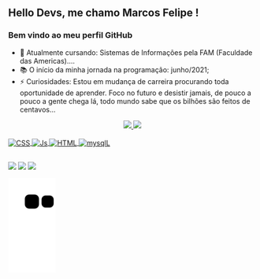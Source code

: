 ## Hello Devs, me chamo Marcos Felipe ! 
### Bem vindo ao meu perfil GitHub

- 🔭 Atualmente cursando: Sistemas de Informações pela FAM (Faculdade das Americas)....
- 📚 O início da minha jornada na programação: junho/2021;
- ⚡ Curiosidades: Estou em mudança de carreira procurando toda oportunidade de aprender. Foco no futuro e desistir jamais, de pouco a pouco a gente chega lá, todo mundo sabe que os bilhões são feitos de centavos...

<div align="center">
  <a href="https://github.com/ThatianeDeboleto">
  <img height="180em" src="https://github-readme-stats.vercel.app/api?username=FelipeD4ntas&show_icons=true&theme=gotham&include_all_commits=true&count_private=true"/>
  <img height="180em" src="https://github-readme-stats.vercel.app/api/top-langs/?username=FelipeD4ntas&layout=compact&langs_count=7&theme=gotham"/>
</div>
<div style="display: inline_block"><br>
  <img align="center" alt="CSS" height="30" width="40" src="https://cdn.jsdelivr.net/gh/devicons/devicon/icons/css3/css3-original-wordmark.svg">
  <img align="center" alt="Js" height="30" width="40" src="https://cdn.jsdelivr.net/gh/devicons/devicon/icons/javascript/javascript-original.svg">
  <img align="center" alt="HTML" height="30" width="40" src="https://cdn.jsdelivr.net/gh/devicons/devicon/icons/html5/html5-original-wordmark.svg">
  <img align="center" alt="mysqlL" height="30" width="40" src="https://cdn.jsdelivr.net/gh/devicons/devicon/icons/mysql/mysql-original-wordmark.svg">
</div>
  
  ##
 
<div>
<a href="https://instagram.com/felipeenat/" target="_blank"><img src="https://img.shields.io/badge/-Instagram-%23E4405F?style=for-the-badge&logo=instagram&logoColor=white" target="_blank"></a>
<a href = "mailto:felipeicedantas@gmail.com"><img src="https://img.shields.io/badge/Gmail-D14836?style=for-the-badge&logo=gmail&logoColor=white" target="_blank"></a>
<a href="https://www.linkedin.com/in/marcos-felipe-dantas-da-costa-a3b71a215/" target="_blank"><img src="https://img.shields.io/badge/-LinkedIn-%230077B5?style=for-the-badge&logo=linkedin&logoColor=white" target="_blank"></a>   
  
![Snake animation](https://github.com/FelipeD4ntas/FelipeD4ntas/blob/output/github-contribution-grid-snake.svg)
</div>

